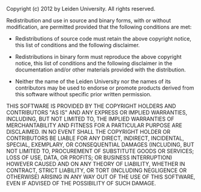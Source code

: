 Copyright (c) 2012 by Leiden University. 
All rights reserved.

Redistribution and use in source and binary forms, 
with or without modification, are permitted provided that the 
following conditions are met:

 * Redistributions of source code must retain the above copyright notice, 
 this list of conditions and the following disclaimer.

 * Redistributions in binary form must reproduce the above copyright notice, 
 this list of conditions and the following disclaimer in the documentation 
 and/or other materials provided with the distribution.

 * Neither the name of the Leiden University nor the names of its contributors 
 may be used to endorse or promote products derived from this software without 
 specific prior written permission.


THIS SOFTWARE IS PROVIDED BY THE COPYRIGHT HOLDERS AND CONTRIBUTORS "AS IS" 
AND ANY EXPRESS OR IMPLIED WARRANTIES, INCLUDING, BUT NOT LIMITED TO, 
THE IMPLIED WARRANTIES OF MERCHANTABILITY AND FITNESS FOR A PARTICULAR 
PURPOSE ARE DISCLAIMED. IN NO EVENT SHALL THE COPYRIGHT HOLDER OR 
CONTRIBUTORS BE LIABLE FOR ANY DIRECT, INDIRECT, INCIDENTAL, SPECIAL, 
EXEMPLARY, OR CONSEQUENTIAL DAMAGES (INCLUDING, BUT NOT LIMITED TO, 
PROCUREMENT OF SUBSTITUTE GOODS OR SERVICES; LOSS OF USE, DATA, OR PROFITS; 
OR BUSINESS INTERRUPTION) HOWEVER CAUSED AND ON ANY THEORY OF LIABILITY, 
WHETHER IN CONTRACT, STRICT LIABILITY, OR TORT (INCLUDING NEGLIGENCE OR 
OTHERWISE) ARISING IN ANY WAY OUT OF THE USE OF THIS SOFTWARE, EVEN IF 
ADVISED OF THE POSSIBILITY OF SUCH DAMAGE.
